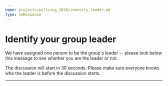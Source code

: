 ```yaml
---
name: projects/policing_2020/identify_leader.md
type: noResponse
---
```


# Identify your group leader

We have assigned one person to be the group's leader -- please look below this message to see whether you are the leader or not.

The discussion will start in 30 seconds. Please make sure everyone knows who the leader is before the discussion starts.

---

